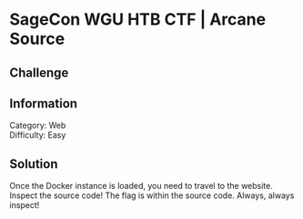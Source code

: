 
# SageCon WGU HTB CTF | Arcane Source

## Challenge


## Information
Category: Web<br>
Difficulty: Easy

## Solution
Once the Docker instance is loaded, you need to travel to the website.<br>
Inspect the source code! The flag is within the source code. Always, always inspect!
